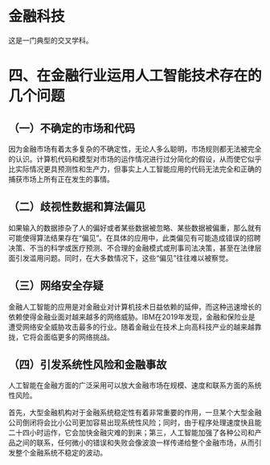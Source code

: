 # 金融科技

这是一门典型的交叉学科。


# 四、在金融行业运用人工智能技术存在的几个问题

## （一）不确定的市场和代码

因为金融市场有着太多复杂的不确定性，无论人多么聪明，市场规则都无法被完全的认识。计算机代码和模型对市场的运作情况进行过分简化的假设，从而使它似乎比实际情况更具预测性和生产力，但事实上人工智能应用的代码无法完全和正确的捕获市场上所有正在发生的事情。

## （二）歧视性数据和算法偏见

如果输入的数据掺杂了人的偏好或者某些数据被忽略、某些数据被偏重，那么就有可能使得算法结果存在“偏见”。在具体的应用中，此类偏见有可能造成错误的招聘决策、不当的科学或医疗预测、不合理的金融模式或刑事司法决策，甚至在法律层面引发滥用问题。同时，在大多数情况下，这些“偏见”往往难以被察觉。

## （三）网络安全存疑

金融人工智能的应用是对金融业对计算机技术日益依赖的延伸，而这种迅速增长的依赖使得金融业面对越来越多的网络威胁。IBM在2019年发现，金融和保险业是遭受网络安全威胁攻击最多的行业。随着金融业在技术上向高科技产业的越来越靠拢，它将会面临更多的网络挑战。

## （四）引发系统性风险和金融事故

人工智能在金融方面的广泛采用可以放大金融市场在规模、速度和联系方面的系统性风险。

首先，大型金融机构对于金融系统稳定性有着非常重要的作用，一旦某个大型金融公司倒闭将会比小公司更加容易出现系统性风险；同时，由于程序处理速度快且能二十四小时运作，它会加快金融灾难的到来；第三，人工智能加强了各种公司和产品之间的联系，任何微小的错误和失败会像波浪一样传递给整个金融市场，从而引发整个金融系统不稳定的波动。
